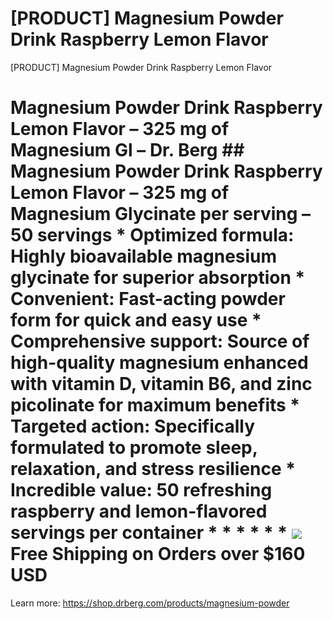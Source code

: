 # [PRODUCT] Magnesium Powder Drink Raspberry Lemon Flavor

[PRODUCT] Magnesium Powder Drink Raspberry Lemon Flavor
# Magnesium Powder Drink Raspberry Lemon Flavor – 325 mg of Magnesium Gl – Dr. Berg ## Magnesium Powder Drink Raspberry Lemon Flavor – 325 mg of Magnesium Glycinate per serving – 50 servings * **Optimized formula:** Highly bioavailable magnesium glycinate for superior absorption * **Convenient:** Fast-acting powder form for quick and easy use * **Comprehensive support:** Source of high-quality magnesium enhanced with vitamin D, vitamin B6, and zinc picolinate for maximum benefits * **Targeted action:** Specifically formulated to promote sleep, relaxation, and stress resilience * **Incredible value:** 50 refreshing raspberry and lemon-flavored servings per container * * * * * * ![](https://shop.drberg.com/cdn/shop/files/free-shipping-truck-icon.png?v=17164945451504368884)Free Shipping on Orders over $160 USD
Learn more: https://shop.drberg.com/products/magnesium-powder
